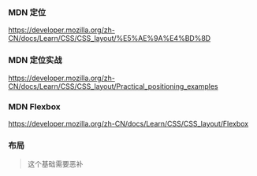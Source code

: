 ### MDN 定位

https://developer.mozilla.org/zh-CN/docs/Learn/CSS/CSS_layout/%E5%AE%9A%E4%BD%8D


### MDN 定位实战

https://developer.mozilla.org/zh-CN/docs/Learn/CSS/CSS_layout/Practical_positioning_examples

### MDN Flexbox

https://developer.mozilla.org/zh-CN/docs/Learn/CSS/CSS_layout/Flexbox

### 布局

> 这个基础需要恶补